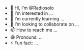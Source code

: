 - 👋 Hi, I’m @Radiosolo
- 👀 I’m interested in ...
- 🌱 I’m currently learning ...
- 💞️ I’m looking to collaborate on ...
- 📫 How to reach me ...
- 😄 Pronouns: ...
- ⚡ Fun fact: ...

<!---
Radiosolo/Radiosolo is a ✨ special ✨ repository because its `README.md` (this file) appears on your GitHub profile.
You can click the Preview link to take a look at your changes.
--->
